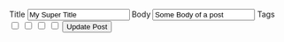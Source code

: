 <!DOCTYPE html>
<html>
<head>
  <title></title>
</head>
<body>
  <form action="/posts/1" method="post">
    <label for="title">Title</body>
    <input id="title" type="text" name="post[title]" value="My Super Title">
    <label for="body">Body</label>
    <input id="body" type="text" name="post[body]" value="Some Body of a post">
    <label for="tags">Tags</label>
    <input type="hidden" name="post[tag_ids][]" value="">
    <input type="checkbox" name="post[tag_ids][]" value="1">
    <input type="checkbox" name="post[tag_ids][]" value="2">
    <input type="checkbox" name="post[tag_ids][]" value="3">
    <input type="checkbox" name="post[tag_ids][]" value="5">
    <input type="submit" value="Update Post">
  </form>
</body>
</html>